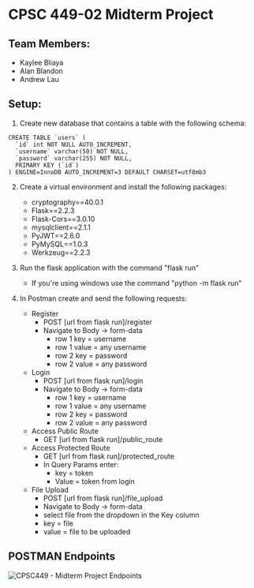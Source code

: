 # CPSC 449-02 Midterm Project
## Team Members:
* Kaylee Bliaya
* Alan Blandon
* Andrew Lau

## Setup:
1. Create new database that contains a table with the following schema:
```
CREATE TABLE `users` (
  `id` int NOT NULL AUTO_INCREMENT,
  `username` varchar(50) NOT NULL,
  `password` varchar(255) NOT NULL,
  PRIMARY KEY (`id`)
) ENGINE=InnoDB AUTO_INCREMENT=3 DEFAULT CHARSET=utf8mb3
```

2. Create a virtual environment and install the following packages:
    * cryptography==40.0.1
    * Flask==2.2.3
    * Flask-Cors==3.0.10
    * mysqlclient==2.1.1
    * PyJWT==2.6.0
    * PyMySQL==1.0.3
    * Werkzeug==2.2.3
3. Run the flask application with the command "flask run"
    * If you're using windows use the command "python -m flask run"

4. In Postman create and send the following requests:
    * Register
        * POST [url from flask run]/register
        * Navigate to Body -> form-data
            * row 1 key = username
            * row 1 value = any username
            * row 2 key = password
            * row 2 value = any password
    * Login
        * POST [url from flask run]/login
        * Navigate to Body -> form-data
            * row 1 key = username
            * row 1 value = any username
            * row 2 key = password
            * row 2 value = any password
    * Access Public Route
        * GET [url from flask run]/public_route
    * Access Protected Route
        * GET [url from flask run]/protected_route
        * In Query Params enter:
            * key = token
            * Value = token from login
    * File Upload
        * POST [url from flask run]/file_upload
        * Navigate to Body -> form-data
        * select file from the dropdown in the Key column
        * key = file
        * value = file to be uploaded

## POSTMAN Endpoints
![CPSC449 - Midterm Project Endpoints](https://user-images.githubusercontent.com/54484110/231060939-678daa98-6141-4fcd-9267-7fac70f2a967.png)
